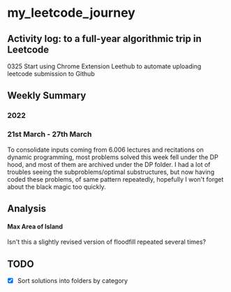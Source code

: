 # my_leetcode_journey
## Activity log: to a full-year algorithmic trip in Leetcode 
0325 Start using Chrome Extension Leethub to automate uploading leetcode submission to Github 

## Weekly Summary
### 2022
### 21st March - 27th March 
To consolidate inputs coming from 6.006 lectures and recitations on dynamic programming, most problems solved this week fell under the DP hood, and most of them are archived under the DP folder. I had a lot of troubles seeing the subproblems/optimal substructures, but now having coded these problems, of same pattern repeatedly, hopefully I won't forget about the black magic too quickly. 

## Analysis

#### Max Area of Island
Isn't this a slightly revised version of floodfill repeated several times?

## TODO  
- [x] Sort solutions into folders by category
